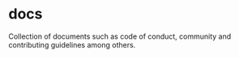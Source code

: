 # docs
Collection of documents such as code of conduct, community and contributing guidelines among others.
